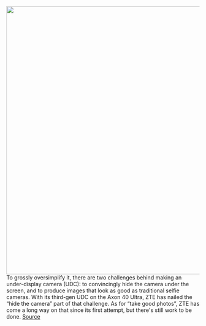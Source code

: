 <img src='https://cdn.vox-cdn.com/thumbor/stT63H2CIyicN-AEIgalBpPQETs=/0x0:2040x1360/1200x800/filters:focal(857x517:1183x843)/cdn.vox-cdn.com/uploads/chorus_image/image/70954985/ajohnson_220606_5274_0002.0.jpg' width='700px' /><br/>
To grossly oversimplify it, there are two challenges behind making an under-display camera (UDC): to convincingly hide the camera under the screen, and to produce images that look as good as traditional selfie cameras. With its third-gen UDC on the Axon 40 Ultra, ZTE has nailed the “hide the camera” part of that challenge. As for “take good photos”, ZTE has come a long way on that since its first attempt, but there's still work to be done.
<a href='https://www.theverge.com/23158774/zte-axon-40-ultra-under-display-camera-screen-specs'> Source <a/>